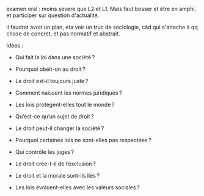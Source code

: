 examen oral : moins severe que L2 et L1. Mais faut bosser et être en amphi, et participer sur question d'actualité. 

il faudrat avoir un plan, eta voir un truc de sociologie, càd qui s'attache à qq chose de concret, et pas normatif et abstrait.



Idées :

- Qui fait la loi dans une société ?
    
- Pourquoi obéit-on au droit ?
    
- Le droit est-il toujours juste ?
    
- Comment naissent les normes juridiques ?
    
- Les lois protègent-elles tout le monde ?
    
- Qu’est-ce qu’un sujet de droit ?
    
- Le droit peut-il changer la société ?
    
- Pourquoi certaines lois ne sont-elles pas respectées ?
    
- Qui contrôle les juges ?
    
- Le droit crée-t-il de l’exclusion ?
    
- Le droit et la morale sont-ils liés ?
    
- Les lois évoluent-elles avec les valeurs sociales ?
